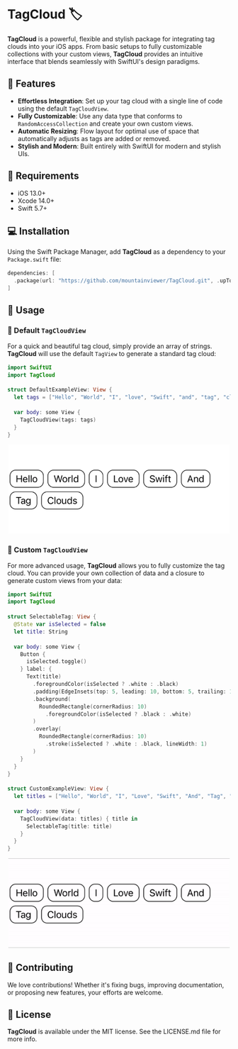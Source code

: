 # TagCloud 🏷️

**TagCloud** is a powerful, flexible and stylish package for integrating tag clouds into your iOS apps. From basic setups to fully customizable collections with your custom views, **TagCloud** provides an intuitive interface that blends seamlessly with SwiftUI's design paradigms.

## 🚀 Features

- **Effortless Integration**: Set up your tag cloud with a single line of code using the default `TagCloudView`.
- **Fully Customizable**: Use any data type that conforms to `RandomAccessCollection` and create your own custom views.
- **Automatic Resizing**: Flow layout for optimal use of space that automatically adjusts as tags are added or removed.
- **Stylish and Modern**: Built entirely with SwiftUI for modern and stylish UIs.

## 🔧 Requirements

- iOS 13.0+
- Xcode 14.0+
- Swift 5.7+

## 💻 Installation

Using the Swift Package Manager, add **TagCloud** as a dependency to your `Package.swift` file:

```swift
dependencies: [
  .package(url: "https://github.com/mountainviewer/TagCloud.git", .upToNextMajor(from: "1.0.0"))
]
```

## 🎈 Usage

### 🎯 Default `TagCloudView`

For a quick and beautiful tag cloud, simply provide an array of strings. **TagCloud** will use the default `TagView` to generate a standard tag cloud:

```swift
import SwiftUI
import TagCloud

struct DefaultExampleView: View {
  let tags = ["Hello", "World", "I", "love", "Swift", "and", "tag", "clouds"]
  
  var body: some View {
    TagCloudView(tags: tags)
  }
}
```

<div align="center">
  <img src="https://raw.githubusercontent.com/mountain-viewer/TagCloud/master/Resources/default_example.png" alt="Default Example" width="500">
</div>


### 🔨 Custom `TagCloudView`

For more advanced usage, **TagCloud** allows you to fully customize the tag cloud. You can provide your own collection of data and a closure to generate custom views from your data:

```swift
import SwiftUI
import TagCloud

struct SelectableTag: View {
  @State var isSelected = false
  let title: String
  
  var body: some View {
    Button {
      isSelected.toggle()
    } label: {
      Text(title)
        .foregroundColor(isSelected ? .white : .black)
        .padding(EdgeInsets(top: 5, leading: 10, bottom: 5, trailing: 10))
        .background(
          RoundedRectangle(cornerRadius: 10)
            .foregroundColor(isSelected ? .black : .white)
        )
        .overlay(
          RoundedRectangle(cornerRadius: 10)
            .stroke(isSelected ? .white : .black, lineWidth: 1)
        )
    }
  }
}

struct CustomExampleView: View {
  let titles = ["Hello", "World", "I", "Love", "Swift", "And", "Tag", "Clouds"]
  
  var body: some View {
    TagCloudView(data: titles) { title in
      SelectableTag(title: title)
    }
  }
}
```

<div align="center">
  <img src="https://raw.githubusercontent.com/mountain-viewer/TagCloud/master/Resources/custom_example.gif" alt="Custom Example" width="500">
</div>

## 💼 Contributing

We love contributions! Whether it's fixing bugs, improving documentation, or proposing new features, your efforts are welcome.


## 📄 License

**TagCloud** is available under the MIT license. See the LICENSE.md file for more info.
